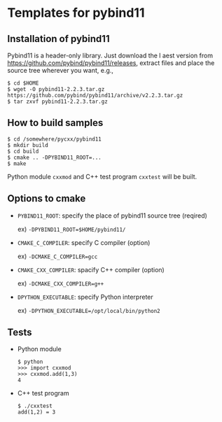 # Templates for pybind11

## Installation of pybind11

Pybind11 is a header-only library. Just download the l aest version from https://github.com/pybind/pybind11/releases, extract files and place the source tree wherever you want, e.g.,

```
$ cd $HOME
$ wget -O pybind11-2.2.3.tar.gz https://github.com/pybind/pybind11/archive/v2.2.3.tar.gz
$ tar zxvf pybind11-2.2.3.tar.gz
```

## How to build samples

```
$ cd /somewhere/pycxx/pybind11
$ mkdir build
$ cd build
$ cmake .. -DPYBIND11_ROOT=...
$ make
```

Python module ```cxxmod``` and C++ test program ```cxxtest``` will be built.

## Options to cmake

* ```PYBIND11_ROOT```: specify the place of pybind11 source tree (reqired)

  ex) ```-DPYBIND11_ROOT=$HOME/pybind11/```
  
* ```CMAKE_C_COMPILER```: specify C compiler (option)

  ex) ```-DCMAKE_C_COMPILER=gcc```

* ```CMAKE_CXX_COMPILER```: spacify C++ compiler (option)

  ex) ```-DCMAKE_CXX_COMPILER=g++```
  
* ```DPYTHON_EXECUTABLE```: specify Python interpreter

  ex) ```-DPYTHON_EXECUTABLE=/opt/local/bin/python2```

## Tests

* Python module

  ```
  $ python
  >>> import cxxmod
  >>> cxxmod.add(1,3)
  4
  ```
  
* C++ test program

  ```
  $ ./cxxtest
  add(1,2) = 3
  ```